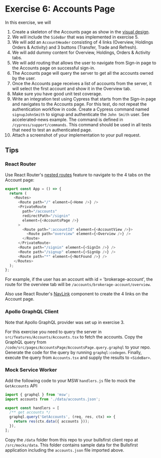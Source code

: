 # Exercise 6: Accounts Page

In this exercise, we will

1. Create a skeleton of the Accounts page as show in the
   [visual design](https://www.figma.com/file/UdOTt1Z2fTnm0Cbi0FA1We/Bullsfirst).
2. We will include the `SideBar` that was implemented in exercise 5.
3. We will add an `AccountHeader` consisting of 4 links (Overview, Holdings
   Orders & Activity) and 3 buttons (Transfer, Trade and Refresh).
4. We will add dummy content for Overview, Holdings, Orders & Activity tabs.
5. We will add routing that allows the user to navigate from Sign-in page to the
   Accounts page on successful sign-in.
6. The Accounts page will query the server to get all the accounts owned by the
   user.
7. Once the Accounts page receives a list of accounts from the server, it will
   select the first account and show it in the Overview tab.
8. Make sure you have good unit test coverage.
9. Write an integration test using Cypress that starts from the Sign-in page and
   navigates to the Accounts page. For this test, do not repeat the
   authentication workflow in code. Create a Cypress command named
   `signupJohnSmith` to signup and authenticate the `John Smith` user. See
   accelerated-news example. The command is defined in
   `/cypress/support/commands`. This command should be used in all tests that
   need to test an authenticated page.
10. Attach a screenshot of your implementation to your pull request.

## Tips

### React Router

Use React Router's
[nested routes](https://github.com/remix-run/react-router/blob/dev/docs/getting-started/quick-start.md#nested-routes)
feature to navigate to the 4 tabs on the Account page:

```typescript jsx
export const App = () => {
  return (
    <Routes>
      <Route path="/" element={<Home />} />
      <PrivateRoute
        path="/accounts"
        redirectPath="/signin"
        element={<AccountsPage />}
      >
        <Route path=":accountId" element={<AccountView />}>
          <Route path="overview" element={<Overview />} />
        </Route>
      </PrivateRoute>
      <Route path="/signin" element={<SignIn />} />
      <Route path="/signup" element={<SignUp />} />
      <Route path="*" element={<NotFound />} />
    </Routes>
  );
};
```

For example, if the user has an account with id = 'brokerage-account', the route
for the overview tab will be `/accounts/brokerage-account/overview`.

Also use React Router's
[NavLink](https://github.com/remix-run/react-router/blob/dev/docs/api.md#navlink)
component to create the 4 links on the Account page.

### Apollo GraphQL Client

Note that Apollo GraphQL provider was set up in exercise 3.

For this exercise you need to query the server in
`src/features/Accounts/Accounts.tsx` to fetch the accounts. Copy the GraphQL
query from `/code/src/pages/AccountsPage/AccountsPage.query.graphql` to your
repo. Generate the code for the query by running `graphql:codegen`. Finally,
execute the query from `Accounts.tsx` and supply the results to `<SideBar>`.

### Mock Service Worker

Add the following code to your MSW `handlers.js` file to mock the `GetAccounts`
API:

```typescript jsx
import { graphql } from 'msw';
import accounts from './data/accounts.json';

export const handlers = [
  /** get accounts */
  graphql.query('GetAccounts', (req, res, ctx) => {
    return res(ctx.data({ accounts }));
  }),
];
```

Copy the `/data` folder from this repo to your bullsfirst client repo at
`/src/mocks/data`. This folder contains sample data for the Bullsfirst
application including the `accounts.json` file imported above.
